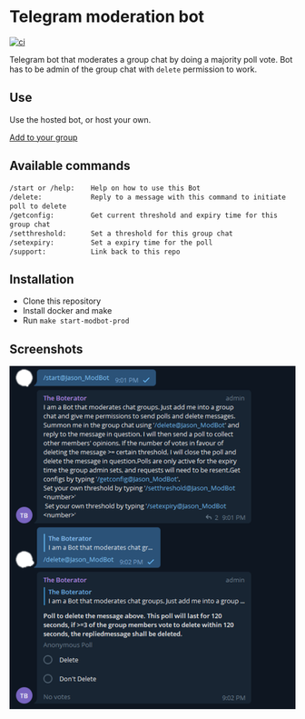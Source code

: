 # Telegram moderation bot

[![ci](https://github.com/Jason-CKY/telegram-modbot/actions/workflows/ci.yaml/badge.svg)](https://github.com/Jason-CKY/telegram-modbot/actions/workflows/ci.yaml)

Telegram bot that moderates a group chat by doing a majority poll vote. Bot has to be admin of the group chat with `delete` permission to work.

## Use

Use the hosted bot, or host your own.

[Add to your group](https://telegram.me/jason_modbot)

## Available commands

```text
/start or /help:    Help on how to use this Bot
/delete:            Reply to a message with this command to initiate poll to delete
/getconfig:         Get current threshold and expiry time for this group chat
/setthreshold:      Set a threshold for this group chat
/setexpiry:         Set a expiry time for the poll
/support:           Link back to this repo
```

## Installation

- Clone this repository
- Install docker and make
- Run `make start-modbot-prod`

## Screenshots

![demonstration](assets/demo.png)
